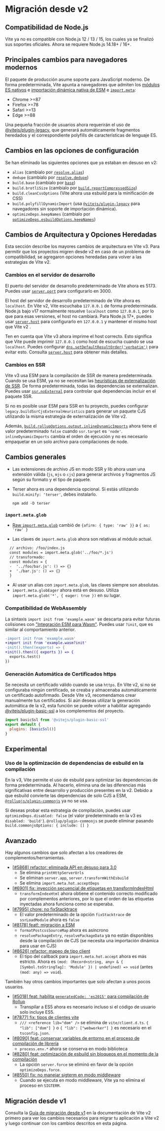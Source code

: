 # Migración desde v2

## Compatibilidad de Node.js

Vite ya no es compatible con Node.js 12 / 13 / 15, los cuales ya se finalizó sus soportes oficiales. Ahora se requiere Node.js 14.18+ / 16+.

## Principales cambios para navegadores modernos

El paquete de producción asume soporte para JavaScript moderno. De forma predeterminada, Vite apunta a navegadores que admiten los [módulos ES nativos](https://caniuse.com/es6-module) e [importación dinámica nativa de ESM](https://caniuse.com/es6-module-dynamic-import ) e [`import.meta`](https://caniuse.com/mdn-javascript_statements_import_meta):

- Chrome >=87
- Firefox >=78
- Safari >=13
- Edge >=88

Una pequeña fracción de usuarios ahora requerirán el uso de [@vitejs/plugin-legacy](https://github.com/vitejs/vite/tree/main/packages/plugin-legacy), que generará automáticamente fragmentos heredados y el correspondiente polyfills de características de lenguaje ES.

## Cambios en las opciones de configuración

Se han eliminado las siguientes opciones que ya estaban en desuso en v2:
  
- `alias` (cambialo por [`resolve.alias`](../config/shared-options.md#resolve-alias))
- `dedupe` (cambialo por [`resolve.dedupe`](../config/shared-options.md#resolve-dedupe))
- `build.base` (cambialo por [`base`](../config/shared-options.md#base))
- `build.brotliSize` (cambialo por [`build.reportCompressedSize`](../config/build-options.md#build-reportcompressedsize))
- `build.cleanCssOptions` (Vite ahora usa esbuild para la minificación de CSS)
- `build.polyfillDynamicImport` (usa [`@vitejs/plugin-legacy`](https://github.com/vitejs/vite/tree/main/packages/plugin-legacy) para navegadores sin soporte de importación dinámica).
- `optimizeDeps.keepNames` (cambialo por [`optimizeDeps.esbuildOptions.keepNames`](../config/dep-optimization-options.md#optimizedeps-esbuildoptions))

## Cambios de Arquitectura y Opciones Heredadas

Esta sección describe los mayores cambios de arquitectura en Vite v3. Para permitir que los proyectos migren desde v2 en caso de un problema de compatibilidad, se agregaron opciones heredadas para volver a las estrategias de Vite v2.

### Cambios en el servidor de desarrollo

El puerto del servidor de desarrollo predeterminado de Vite ahora es 5173. Puedes usar [`server.port`](../config/server-options.md#server-port) para configurarlo en 3000.

El host del servidor de desarrollo predeterminado de Vite ahora es `localhost`. En Vite v2, Vite escuchaba `127.0.0.1` de forma predeterminada. Node.js bajo v17 normalmente resuelve `localhost` como `127.0.0.1`, por lo que para esas versiones, el host no cambiará. Para Node.js 17+, puedes usar [`server.host`](../config/server-options.md#server-host) para configurarlo en `127.0.0.1` y mantener el mismo host que Vite v2 .

Ten en cuenta que Vite v3 ahora imprime el host correcto. Esto significa que Vite puede imprimir `127.0.0.1` como host de escucha cuando se usa `localhost`. Puedes configurar [`dns.setDefaultResultOrder('verbatim')`](https://nodejs.org/api/dns.html#dns_dns_setdefaultresultorder_order) para evitar esto. Consulta [`server.host`](../config/server-options.md#server-host) para obtener más detalles.

### Cambios en SSR

Vite v3 usa ESM para la compilación de SSR de manera predeterminada. Cuando se usa ESM, ya no se necesitan las [heurísticas de externalización de SSR](../guide/ssr.html#ssr-externos). De forma predeterminada, todas las dependencias se externalizan. Puedes usar [`ssr.noExternal`](../config/ssr-options.md#ssr-noexternal) para controlar qué dependencias incluir en el paquete SSR.

Si no es posible usar ESM para SSR en tu proyecto, puedes configurar `legacy.buildSsrCjsExternalHeuristics` para generar un paquete CJS utilizando la misma estrategia de externalización de Vite v2.

Además, [`build.rollupOptions.output.inlineDynamicImports`](https://rollupjs.org/guide/en/#outputinlinedynamicimports) ahora tiene el valor predeterminado `false` cuando `ssr.target` es `'node'`. `inlineDynamicImports` cambia el orden de ejecución y no es necesario empaquetar en un solo archivo para compilaciones de node.

## Cambios generales

- Las extensiones de archivo JS en modo SSR y lib ahora usan una extensión válida (`js`, `mjs` o `cjs`) para generar archivos y fragmentos JS según su formato y el tipo de paquete.

- Terser ahora es una dependencia opcional. Si estás utilizando `build.minify: 'terser'`, debes instalarlo.

  ```shell
  npm add -D terser
  ```

### `import.meta.glob`

- [Raw `import.meta.glob`](features.md#glob-import-as) cambió de `{afirm: { type: 'raw' }}` a `{ as: 'raw' }`

- Las claves de `import.meta.glob` ahora son relativas al módulo actual.

```diff
  // archivo: /foo/index.js
  const modules = import.meta.glob('../foo/*.js')
  // transformado:
  const modules = {
  -  '../foo/bar.js': () => {}
  +  './bar.js': () => {}
  }
```

- Al usar un alias con `import.meta.glob`, las claves siempre son absolutas.
- `import.meta.globEager` ahora está en desuso. Utiliza `import.meta.glob('*', { eager: true })` en su lugar.

### Compatibilidad de WebAssembly

La sintaxis `import init from 'example.wasm'` se descarta para evitar futuras colisiones con ["Integración ESM para Wasm"](https://github.com/WebAssembly/esm-integration).
Puedes usar `?init`, que es similar al comportamiento anterior.

```diff
-import init from 'example.wasm'
+import init from 'example.wasm?init'
-init().then((exports) => {
+init().then(({ exports }) => {
  exports.test()
})
```

### Generación Automática de Certificados https

Se necesita un certificado válido cuando se usa `https`. En Vite v2, si no se configuraba ningún certificado, se creaba y almacenaba automáticamente un certificado autofirmado.
Desde Vite v3, recomendamos crear manualmente tus certificados. Si aún deseas utilizar la generación automática de la v2, esta función se puede volver a habilitar agregando [@vitejs/plugin-basic-ssl](https://github.com/vitejs/vite-plugin-basic-ssl) a los complementos del proyecto.

```js
import basicSsl from '@vitejs/plugin-basic-ssl'
export default {
  plugins: [basicSsl()]
}
```

## Experimental

### Uso de la optimización de dependencias de esbuild en la compilación

En la v3, Vite permite el uso de esbuild para optimizar las dependencias de forma predeterminada. Al hacerlo, elimina una de las diferencias más significativas entre desarrollo y producción presentes en la v2. Debido a que esbuild convierte las dependencias de solo CJS a ESM, [`@rollupjs/plugin-commonjs`](https://github.com/rollup/plugins/tree/master/packages/commonjs) ya no se usa.

Si deseas probar esta estrategia de compilación, puedes usar `optimizeDeps.disabled: false` (el valor predeterminado en la v3 es `disabled: 'build'`). `@rollup/plugin-commonjs` se puede eliminar pasando `build.commonjsOptions: { include: [] }`

## Avanzado

Hay algunos cambios que solo afectan a los creadores de complementos/herramientas.

- [[#5868] refactor: eliminada API en desuso para 3.0](https://github.com/vitejs/vite/pull/5868)
  - Se elimina `printHttpServerUrls`
  - Se eliminan `server.app`, `server.transformWithEsbuild`
  - Se elimina `import.meta.hot.acceptDeps`
- [[#6901] fix: inyección secuencial de etiquetas en transformIndexHtml](https://github.com/vitejs/vite/pull/6901)
  - `transformIndexHtml` ahora obtiene el contenido correcto modificado por complementos anteriores, por lo que el orden de las etiquetas inyectadas ahora funciona como se esperaba.
- [[#7995] chore: no fixStacktrace](https://github.com/vitejs/vite/pull/7995)
  - El valor predeterminado de la opción `fixStacktrace` de `ssrLoadModule` ahora es `false`
- [[#8178] feat!: migración a ESM](https://github.com/vitejs/vite/pull/8178)
  - `formatPostcssSourceMap` ahora es asíncrono
  - `resolvePackageEntry`, `resolvePackageData` ya no están disponibles desde la compilación de CJS (se necesita una importación dinámica para usar en CJS)
- [[#8626] refactor: mapeo de tipo client](https://github.com/vitejs/vite/pull/8626)
  - El tipo del callback para `import.meta.hot.accept` ahora es más estricto. Ahora es `(mod: (Record<string, any> & { [Symbol.toStringTag]: 'Module' }) | undefined) => void` (antes `(mod: any) => void`).

También hay otros cambios importantes que solo afectan a unos pocos usuarios.

- [[#5018] feat: habilita `generatedCode: 'es2015'` para compilación de Rollup](https://github.com/vitejs/vite/pull/5018)
  - Transpilar a ES5 ahora es necesario incluso si el código de usuario solo incluye ES5.
- [[#7877] fix: tipos de clientes vite](https://github.com/vitejs/vite/pull/7877)
  - `/// <reference lib="dom" />` se elimina de `vite/client.d.ts`. `{ "lib": ["dom"] }` o `{ "lib": ["webworker"] }` es necesario en el `tsconfig.json`.
- [[#8090] feat: conservar variables de entorno en el proceso de compilación de librería](https://github.com/vitejs/vite/pull/8090)
  - `process.env.*` ahora se conserva en modo biblioteca
- [[#8280] feat: optimización de esbuild sin bloqueos en el momento de la compilación](https://github.com/vitejs/vite/pull/8280)
  - La opción `server.force` se eliminó en favor de la opción `optimizeDeps.force`.
- [[#8550] fix: no manejar sigterm en modo middleware](https://github.com/vitejs/vite/pull/8550)
  - Cuando se ejecuta en modo middleware, Vite ya no elimina el proceso en `SIGTERM`.

## Migración desde v1

Consulta la [Guía de migración desde v1](https://v2.vitejs.dev/guide/migration.html) en la documentación de Vite v2 primero para ver los cambios necesarios para migrar tu aplicación a Vite v2 y luego continuar con los cambios descritos en esta página.
